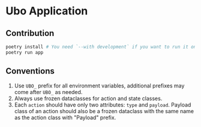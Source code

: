 # Ubo Application

## Contribution

```sh
poetry install # You need `--with development` if you want to run it on a non-raspberry machine
poetry run app
```

## Conventions

1. Use `UBO_` prefix for all environment variables, additional prefixes may come after `UBO_` as needed.
1. Always use frozen dataclasses for action and state classes.
1. Each `action` should have only two attributes: `type` and `payload`. Payload class of an action should also be a frozen dataclass with the same name as the action class with "Payload" prefix.
